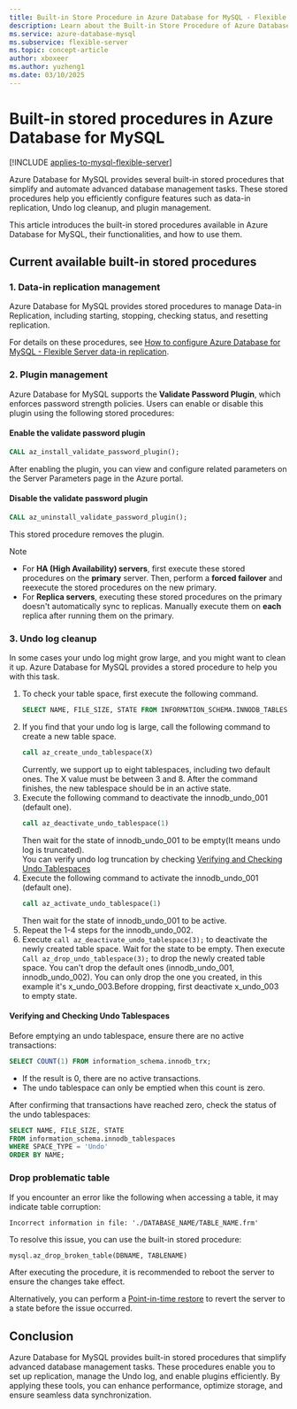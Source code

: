 ```yaml
---
title: Built-in Store Procedure in Azure Database for MySQL - Flexible Server
description: Learn about the Built-in Store Procedure of Azure Database for MySQL - Flexible Server.
ms.service: azure-database-mysql
ms.subservice: flexible-server
ms.topic: concept-article
author: xboxeer
ms.author: yuzheng1
ms.date: 03/10/2025 
---
```

# Built-in stored procedures in Azure Database for MySQL

[!INCLUDE [applies-to-mysql-flexible-server](../includes/applies-to-mysql-flexible-server.md)]

Azure Database for MySQL provides several built-in stored procedures that simplify and automate advanced database management tasks. These stored procedures help you efficiently configure features such as data-in replication, Undo log cleanup, and plugin management.  

This article introduces the built-in stored procedures available in Azure Database for MySQL, their functionalities, and how to use them.  

## **Current available built-in stored procedures**  

### **1. Data-in replication management**  
Azure Database for MySQL provides stored procedures to manage Data-in Replication, including starting, stopping, checking status, and resetting replication.  

For details on these procedures, see [How to configure Azure Database for MySQL - Flexible Server data-in replication](how-to-data-in-replication.md).  

### **2. Plugin management**

Azure Database for MySQL supports the **Validate Password Plugin**, which enforces password strength policies. Users can enable or disable this plugin using the following stored procedures:  

#### **Enable the validate password plugin**  
```sql
CALL az_install_validate_password_plugin();
```
After enabling the plugin, you can view and configure related parameters on the Server Parameters page in the Azure portal.

#### **Disable the validate password plugin**  
```sql
CALL az_uninstall_validate_password_plugin();
```
This stored procedure removes the plugin.

> [!NOTE]  
> - For **HA (High Availability) servers**, first execute these stored procedures on the **primary** server. Then, perform a **forced failover** and reexecute the stored procedures on the new primary.  
> - For **Replica servers**, executing these stored procedures on the primary doesn't automatically sync to replicas. Manually execute them on **each** replica after running them on the primary.

### 3. **Undo log cleanup**
In some cases your undo log might grow large, and you might want to clean it up. Azure Database for MySQL provides a stored procedure to help you with this task.
1. To check your table space, first execute the following command.
    ```sql
    SELECT NAME, FILE_SIZE, STATE FROM INFORMATION_SCHEMA.INNODB_TABLESPACES WHERE SPACE_TYPE = 'Undo' AND STATE = 'active' ORDER BY NAME;
    ```
1. If you find that your undo log is large, call the following command to create a new table space.
    ```sql
    call az_create_undo_tablespace(X)
    ``` 
    Currently, we support up to eight tablespaces, including two default ones. The X value must be between 3 and 8. After the command finishes, the new tablespace should be in an active state.
1. Execute the following command to deactivate the innodb_undo_001 (default one).
    ```sql
    call az_deactivate_undo_tablespace(1)
    ```
    Then wait for the state of innodb_undo_001 to be empty(It means undo log is truncated).     
    You can verify undo log truncation by checking [Verifying and Checking Undo Tablespaces](./concepts-built-in-store-procedure.md#verifying-and-checking-undo-tablespaces)
1. Execute the following command to activate the innodb_undo_001 (default one).
    ```sql
    call az_activate_undo_tablespace(1)
    ```
    Then wait for the state of innodb_undo_001 to be active.
1. Repeat the 1-4 steps for the innodb_undo_002.
1. Execute ```call az_deactivate_undo_tablespace(3);``` to deactivate the newly created table space. Wait for the state to be empty. Then execute ```Call az_drop_undo_tablespace(3);``` to drop the newly created table space. 
   You can't drop the default ones (innodb_undo_001, innodb_undo_002). You can only drop the one you created, in this example it's x_undo_003.Before dropping, first deactivate x_undo_003 to empty state.
#### Verifying and Checking Undo Tablespaces
Before emptying an undo tablespace, ensure there are no active transactions:
```sql
SELECT COUNT(1) FROM information_schema.innodb_trx;
```
- If the result is 0, there are no active transactions.
- The undo tablespace can only be emptied when this count is zero.

After confirming that transactions have reached zero, check the status of the undo tablespaces:

```sql
SELECT NAME, FILE_SIZE, STATE
FROM information_schema.innodb_tablespaces
WHERE SPACE_TYPE = 'Undo'
ORDER BY NAME;
```

### Drop problematic table 

If you encounter an error like the following when accessing a table, it may indicate table corruption:

```
Incorrect information in file: './DATABASE_NAME/TABLE_NAME.frm'
```

To resolve this issue, you can use the built-in stored procedure:

```sql
mysql.az_drop_broken_table(DBNAME, TABLENAME)
```
After executing the procedure, it is recommended to reboot the server to ensure the changes take effect.

Alternatively, you can perform a [Point-in-time restore](./how-to-restore-server-portal.md) to revert the server to a state before the issue occurred.

## **Conclusion**  
Azure Database for MySQL provides built-in stored procedures that simplify advanced database management tasks. These procedures enable you to set up replication, manage the Undo log, and enable plugins efficiently. By applying these tools, you can enhance performance, optimize storage, and ensure seamless data synchronization.  
